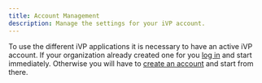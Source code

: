 ```yaml
---
title: Account Management
description: Manage the settings for your iVP account.
---
```


To use the different iVP applications it is necessary to have an active iVP account. If your organization already created one for you [log in](./login.md) and start immediately. Otherwise you will have to [create an account](./account-creation.md) and start from there.